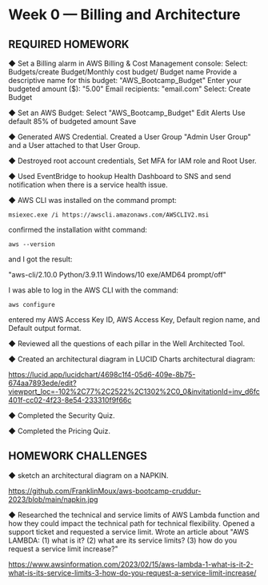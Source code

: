  # Week 0 — Billing and Architecture
    
 ## REQUIRED HOMEWORK

◆ Set a Billing alarm in AWS Billing & Cost Management console:
Select: Budgets/create Budget/Monthly cost budget/
Budget name
Provide a descriptive name for this budget:
"AWS_Bootcamp_Budget"
 Enter your budgeted amount ($):
"5.00"
Email recipients:
"email.com"
Select: Create Budget

◆ Set an AWS Budget:
Select "AWS_Bootcamp_Budget"
Edit Alerts
Use default 85% of budgeted amount
Save

◆ Generated AWS Credential. Created a User Group "Admin User Group" and a User attached to that User Group. 

◆ Destroyed root account credentials, Set MFA for IAM role and Root User. 

◆ Used EventBridge to hookup Health Dashboard to SNS and send notification when there is a service health issue.

◆ AWS CLI was installed on the command prompt: 

```
msiexec.exe /i https://awscli.amazonaws.com/AWSCLIV2.msi
```
confirmed the installation witht command:
```
aws --version
```
and I got the result:

"aws-cli/2.10.0 Python/3.9.11 Windows/10 exe/AMD64 prompt/off"

I was able to log in the AWS CLI with the command:

```
aws configure
```

entered my AWS Access Key ID, AWS Access Key, Default region name, and Default output format.

◆ Reviewed all the questions of each pillar in the Well Architected Tool.

◆ Created an architectural diagram in LUCID Charts architectural diagram:

https://lucid.app/lucidchart/4698c1f4-05d6-409e-8b75-674aa7893ede/edit?viewport_loc=-102%2C77%2C2522%2C1302%2C0_0&invitationId=inv_d6fc401f-cc02-4f23-8e54-233310f9f66c

◆ Completed the Security Quiz.

◆ Completed the Pricing Quiz.

## HOMEWORK CHALLENGES

◆ sketch an architectural diagram on a NAPKIN. 

https://github.com/FranklinMoux/aws-bootcamp-cruddur-2023/blob/main/napkin.jpg

◆ Researched the technical and service limits of AWS Lambda function and how they could impact the technical path for technical flexibility. 
Opened a support ticket and requested a service limit.
Wrote an article about "AWS LAMBDA: (1) what is it? (2) what are its service limits? (3) how do you request a service limit increase?"

https://www.awsinformation.com/2023/02/15/aws-lambda-1-what-is-it-2-what-is-its-service-limits-3-how-do-you-request-a-service-limit-increase/

